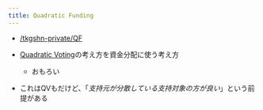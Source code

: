 ```yaml
---
title: Quadratic Funding
---
```


* [/tkgshn-private/QF](https://scrapbox.io/tkgshn-private/QF)

* [Quadratic Voting](Quadratic%20Voting.md)の考え方を資金分配に使う考え方
  
  * おもろい
* これはQVもだけど、「*支持元が分散している支持対象の方が良い*」という前提がある
